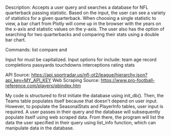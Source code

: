 

Description:
  Accepts a user query and searches a database for NFL quarterback passing
  statistic. Based on the input, the user can see a variety of statistics for a
  given quarterback. When choosing a single statistic to view, a bar chart from
  Plotly will come up in the browser with the years on the x-axis and statistic
  values on the y-axis. The user also has the option of searching for two
  quarterbacks and comparing their stats using a double bar chart.

Commands:
  list <QBname> <stat>
  compare <QBname> and <QBname> <stat>

  Input for <QBname> must be capitalized.
  Input options for <stat> include:
                                        team
                                        age
                                        record
                                        completions
                                        passyards
                                        touchdowns
                                        interceptions
                                        rating
                                        stats

API Source: https://api.sportradar.us/nfl-ot2/league/hierarchy.json?api_key=MY_API_KEY
Web Scraping Source: https://www.pro-football-reference.com/players/qbindex.htm


My code is structured to first initiate the database using init_db(). Then, the
Teams table populates itself because that doesn't depend on user input. However,
to populate the SeasonalStats and PlayerInfo tables, user input is required. A
user passes in their query and the database will subsequently populate itself
using web scraped data. From there, the program will list the data the user
specified in their query using list_info function, which can manipulate data in
the database.
